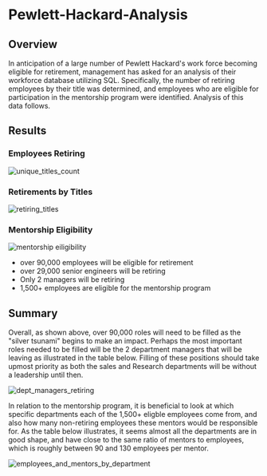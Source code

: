 # Pewlett-Hackard-Analysis

## Overview 

In anticipation of a large number of Pewlett Hackard's work force becoming eligible for retirement, management has asked for an analysis of their workforce database utilizing SQL. Specifically, the number of retiring employees by their title was determined, and employees who are eligible for participation in the mentorship program were identified. Analysis of this data follows. 

## Results 

### Employees Retiring
![unique_titles_count](https://user-images.githubusercontent.com/81761879/120931624-67a7c200-c6c0-11eb-8135-057ef84fb804.PNG)

### Retirements by Titles 
![retiring_titles](https://user-images.githubusercontent.com/81761879/120936060-df331c80-c6d3-11eb-8ac6-6fdd9197c6ea.PNG)

### Mentorship Eligibility 
![mentorship eiligibility](https://user-images.githubusercontent.com/81761879/120931485-c3be1680-c6bf-11eb-9f11-94eeb13cbabe.PNG)

* over 90,000 employees will be eligible for retirement 
* over 29,000 senior engineers will be retiring  
* Only 2 managers will be retiring 
* 1,500+ employees are eligible for the mentorship program 

## Summary 

Overall, as shown above, over 90,000 roles will need to be filled as the "silver tsunami" begins to make an impact. Perhaps the most important roles needed to be filled will be the 2 department managers that will be leaving as illustrated in the table below. Filling of these positions should take upmost priority as both the sales and Research departments will be without a leadership until then. 

![dept_managers_retiring](https://user-images.githubusercontent.com/81761879/120933961-71362780-c6ca-11eb-81d8-f08c66dd60bc.PNG)

In relation to the mentorship program, it is beneficial to look at which specific departments each of the 1,500+ eligble employees come from, and also how many non-retiring employees these mentors would be responsible for. As the table below illustrates, it seems almost all the departments are in good shape, and have close to the same ratio of mentors to employees, which is roughly between 90 and 130 employees per mentor. 

![employees_and_mentors_by_department](https://user-images.githubusercontent.com/81761879/120936021-adba5100-c6d3-11eb-861e-7666acd2920c.PNG)
